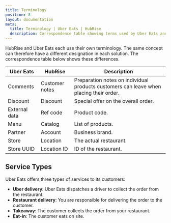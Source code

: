 ```yaml
---
title: Terminology
position: 8
layout: documentation
meta:
  title: Terminology | Uber Eats | HubRise
  description: Correspondence table showing terms used by Uber Eats and those used on HubRise for the same concept. Connect apps and synchronise your data.
---
```


HubRise and Uber Eats each use their own terminology. The same concept can therefore have a different designation in each solution. The correspondence table below shows these differences.

| Uber Eats     | HubRise        | Description                                                                            |
| ------------- | -------------- | -------------------------------------------------------------------------------------- |
| Comments      | Customer notes | Preparation notes on individual products customers can leave when placing their order. |
| Discount      | Discount       | Special offer on the overall order.                                                    |
| External data | Ref code       | Product code.                                                                          |
| Menu          | Catalog        | List of products.                                                                      |
| Partner       | Account        | Business brand.                                                                        |
| Store         | Location       | The actual restaurant.                                                                 |
| Store UUID    | Location ID    | ID of the restaurant.                                                                  |

## Service Types

Uber Eats offers three types of services to its customers:

- **Uber delivery**: Uber Eats dispatches a driver to collect the order from the restaurant.
- **Restaurant delivery**: You are responsible for delivering the order to the customer.
- **Takeaway**: The customer collects the order from your restaurant.
- **Eat-in**: The customer eats on site.
